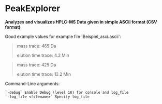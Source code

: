 # PeakExplorer

__Analyzes and visualizes HPLC-MS Data given in simple ASCII format (CSV format)__

Good example values for example file 'Beispiel_asci.ascii':
> mass trace: 465 Da
> 
> elution time trace: 4.2 Min

>mass trace: 425 Da
>
>elution time trace: 13.2 Min

Command-Line arguments:

    `-debug` Enable Debug (level 10) for console and log_file
    `-log_file <filename>` Specify log_file

